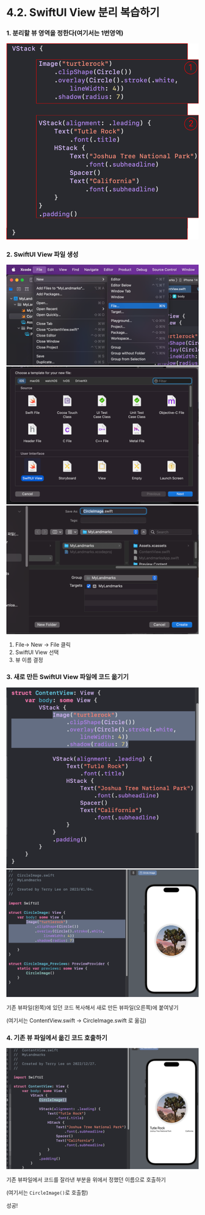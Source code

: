 # 4.2. SwiftUI View 분리 복습하기

### 1. 분리할 뷰 영역을 정한다(여기서는 1번영역)

![](<../.gitbook/assets/Group 30 (1).png>)



### 2. SwiftUI View 파일 생성

![](<../.gitbook/assets/image (154).png>)![](<../.gitbook/assets/image (45).png>)![](<../.gitbook/assets/image (119).png>)

1. File-> New -> File 클릭
2. SwiftUI View 선택
3. 뷰 이름 결정

### 3. 새로 만든 SwiftUI View 파일에 코드 옮기기

![](<../.gitbook/assets/image (85).png>)![](<../.gitbook/assets/image (41).png>)



기존 뷰파일(왼쪽)에 있던 코드 복사해서 새로 만든 뷰파일(오른쪽)에 붙여넣기

(여기서는 ContentView.swift -> CircleImage.swift 로 옮김)

### 4. 기존 뷰 파일에서 옮긴 코드 호출하기

![](<../.gitbook/assets/image (89).png>)

기존 뷰파일에서 코드를 잘라낸 부분을 위에서 정했던 이름으로 호출하기

(여기서는 `CircleImage()`로 호출함)



성공!
